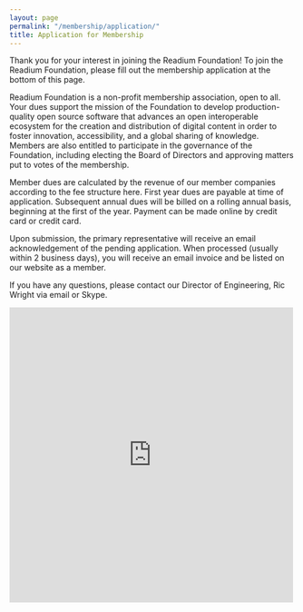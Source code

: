 ```yaml
---
layout: page
permalink: "/membership/application/"
title: Application for Membership
---
```


Thank you for your interest in joining the Readium Foundation! To join the Readium Foundation, please fill out the membership application at the bottom of this page. 

Readium Foundation is a non-profit membership association, open to all. Your dues support the mission of the Foundation to develop production-quality open source software that advances an open interoperable ecosystem for the creation and distribution of digital content in order to foster innovation, accessibility, and a global sharing of knowledge. Members are also entitled to participate in the governance of the Foundation, including electing the Board of Directors and approving matters put to votes of the membership.

Member dues are calculated by the revenue of our member companies according to the fee structure here. First year dues are payable at time of application. Subsequent annual dues will be billed on a rolling annual basis, beginning at the first of the year. Payment can be made online by credit card or credit card.

Upon submission, the primary representative will receive an email acknowledgement of the pending application. When processed (usually within 2 business days), you will receive an email invoice and be listed on our website as a member.

If you have any questions, please contact our Director of Engineering, Ric Wright via email or Skype.

<iframe src="https://docs.google.com/forms/d/e/1FAIpQLScailYPbPU0o1bWBz8tCHoJVLrEHj4tBwIZ9i5Y8ObQYnVPUw/viewform?embedded=true" width="500" height="520" frameborder="0" marginheight="0" marginwidth="0">Loading...</iframe>
